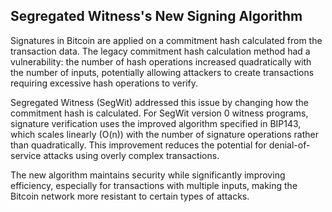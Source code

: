 ## Segregated Witness's New Signing Algorithm

Signatures in Bitcoin are applied on a commitment hash calculated from the transaction data. The legacy commitment hash calculation method had a vulnerability: the number of hash operations increased quadratically with the number of inputs, potentially allowing attackers to create transactions requiring excessive hash operations to verify.

Segregated Witness (SegWit) addressed this issue by changing how the commitment hash is calculated. For SegWit version 0 witness programs, signature verification uses the improved algorithm specified in BIP143, which scales linearly (O(n)) with the number of signature operations rather than quadratically. This improvement reduces the potential for denial-of-service attacks using overly complex transactions.

The new algorithm maintains security while significantly improving efficiency, especially for transactions with multiple inputs, making the Bitcoin network more resistant to certain types of attacks.
